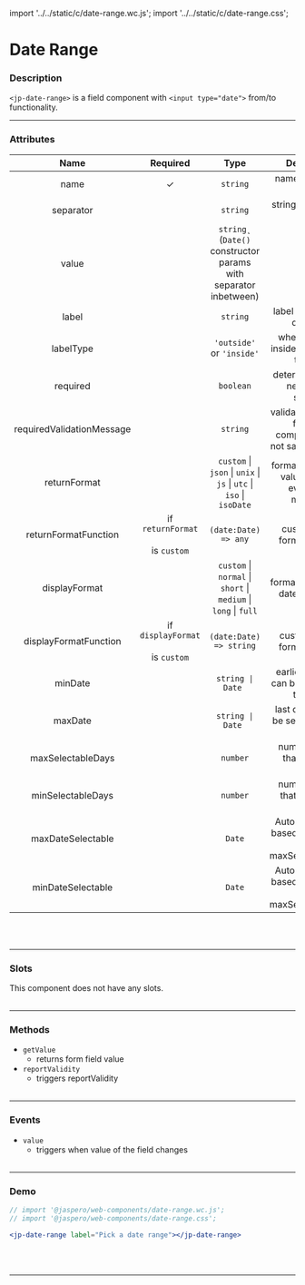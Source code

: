 import '../../static/c/date-range.wc.js';
import '../../static/c/date-range.css';

# Date Range

### Description

`<jp-date-range>` is a field component with `<input type="date">` from/to functionality.
****

### Attributes

|         **Name**          |               **Required**               |                              **Type**                               |                         **Description**                         |
| :-----------------------: | :--------------------------------------: | :-----------------------------------------------------------------: | :-------------------------------------------------------------: |
|           name            |                    ✓                     |                              `string`                               |                    name of the form control                     |
|         separator         |                                          |                              `string`                               |                    string between the dates                     |
|           value           |                                          |  `string˛` (`Date()` constructor params with separator inbetween)   |                             setter                              |
|           label           |                                          |                              `string`                               |                  label displayed on date field                  |
|         labelType         |                                          |                      `'outside'` or `'inside'`                      |         whether label is inside or outside of the field         |
|         required          |                                          |                              `boolean`                              |             determines if date needs to be selected             |
| requiredValidationMessage |                                          |                              `string`                               | validation message for when component does not satisfy required |
|       returnFormat        |                                          | `custom` \| `json` \| `unix` \| `js` \| `utc` \| `iso` \| `isoDate` |      format of exposing value (through events and methods)      |
|   returnFormatFunction    | if `returnFormat` <br></br> is `custom`  |                        `(date:Date) => any`                         |                  custom return format function                  |
|       displayFormat       |                                          |   `custom` \| `normal` \| `short` \| `medium` \| `long` \| `full`   |              format of displayed date in the field              |
|   displayFormatFunction   | if `displayFormat` <br></br> is `custom` |                       `(date:Date) => string`                       |                 custom display format function                  |
|           minDate         |                                          |                          `string \| Date `                          |        earliest date that can be selected by the user.          |
|           maxDate         |                                          |                          `string \| Date `                          |          last date that can be selected by the user.            |
|     maxSelectableDays     |                                          |                                `number`                             |               number of days that can be in range               |
|     minSelectableDays     |                                          |                                `number`                             |              number of days that must be in range               |
|     maxDateSelectable     |                                          |                                 `Date`                              |    Automatically set based on the value of maxSelectableDays    |
|     minDateSelectable     |                                          |                                 `Date`                              |    Automatically set based on the value of maxSelectableDays    |
<br></br>
****

### Slots

This component does not have any slots.
<br></br>
****

### Methods

- `getValue`
  - returns form field value
- `reportValidity`
  - triggers reportValidity
<br></br>
****

### Events

- `value`
  - triggers when value of the field changes
<br></br>
****

### Demo

```jsx live
// import '@jaspero/web-components/date-range.wc.js';
// import '@jaspero/web-components/date-range.css';

<jp-date-range label="Pick a date range"></jp-date-range>
```
<br></br>
****